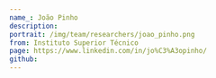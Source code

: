 ```yaml
---
name_: João Pinho
description:
portrait: /img/team/researchers/joao_pinho.png
from: Instituto Superior Técnico
page: https://www.linkedin.com/in/jo%C3%A3opinho/
github: 
---
```

